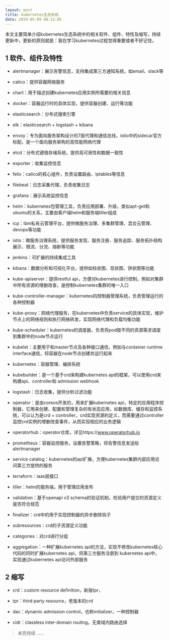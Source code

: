 ```yaml
---
layout: post
title: kubernetes生态系统
date: 2019-05-09 00:12:05
---
```


本文主要简单介绍kubernetes生态系统中的相关软件、组件、特性及缩写，持续更新中，更新的原则就是：我在学习kubernetes过程觉得重要或者不好记住。

## 1 软件、组件及特性

- alertmanager：展示告警信息，支持集成第三方通知系统，如email、slack等

- calico：提供容器网络服务

- chart：用于描述创建kubernetes应用实例所需要的相关信息

- docker：容器运行时的具体实现，提供容器创建、运行等功能

- elasticsearch：分布式搜索引擎

- elk：elasticsearch + logstash + kibana

- envoy：专为面向服务架构设计的7层代理和通信总线，istio中的sidecar官方标配，是一个面向服务架构的高性能网络代理

- etcd：分布式键值存储系统，提供高可用性和数据一致性

- exporter：收集监控信息

- felix：calico的核心组件，负责设置路由、iptables等信息

- filebeat：日志采集代理，负责收集日志

- grafana：展示系统监控信息

- helm：kubernetes包管理工具，负责应用部署、升级，类似apt-get和ubuntu的关系，主要由客户端helm和服务端tiller组成

- icp：ibm私有云管理平台，提供微服务治理、多集群管理、混合云管理、devops等功能

- istio：微服务治理系统，提供服务发现、服务注册、服务追踪、服务拓扑结构展示、限流、分流、熔断等功能

- jenkins：可扩展的持续集成工具

- kibana：数据分析和可视化平台，提供如柱状图、现状图、饼状图等功能

- kube-apiserver：提供restful api，方便对kubernetes进行控制，例如对集群中所有资源的增删改查，是控制kubernetes集群的唯一入口

- kube-controller-manager：kubernetes的控制器管理系统，负责管理运行的各种控制器

- kube-proxy：网络代理服务，在kubernetes中负责service的具体实现，维护节点上的网络规则和执行网络转发，实现网络代理和负载均衡功能

- kube-scheduler：kubernetes的调度器，负责将pod按不同的资源需求调度到集群中的node节点运行

- kubelet：主要用于和master节点及各种接口通信，例如与container runtime interface通信，将容器在node节点创建并运行起来

- kubernetes：容器管理、编排系统

- kubebuilder：是一个基于crd来构建kubernetes api的框架，可以使用crd来构建api、controller和 admission webhook

- logstash：日志收集，提供分析过滤功能

- operator：是由coreos开发的，用来扩展kubernetes api，特定的应用程序控制器，它用来创建、配置和管理复杂的有状态应用，如数据库、缓存和监控系统，可以认为是crd + controller，crd实现资源的定义，而需要通过controller监控crd实例的增删改查事件，从而实现相应的业务逻辑

- operatorhub：operator仓库，详见https://www.operatorhub.io

- prometheus：容器监控服务，设置告警策略，将告警信息发送给alertmanager

- service catalog：kubernetes的api扩展，方便kubernetes集群内部应用访问第三方提供的服务

- terraform：iaas层接口

- tiller：helm的服务端，用于管理应用发布

- validation：基于openapi v3 schema的验证机制，检验用户提交的资源定义是否符合规范

- finalizer：crd中的用于实现控制器的异步删除钩子

- subresources：crd的子资源定义功能

- categories：对crd进行分组

- aggregation：一种扩展kubernetes api的方法，实现不修改kubernetes核心代码的同时扩展kubernetes api，将第三方服务注册到 kubernetes api中，实现通过kubernetes api访问外部服务

## 2 缩写

- crd：custom resource definition，新版tpr，

- tpr：third party resource，老版本的crd

- dac：dynamic admission control，也称initializer，一种控制器

- cidr：classless inter-domain routing，无类域内路由选择

> 未完待续 ......
